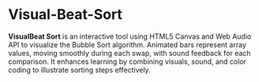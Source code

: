 # Visual-Beat-Sort
**VisualBeat Sort** is an interactive tool using HTML5 Canvas and Web Audio API to visualize the Bubble Sort algorithm. Animated bars represent array values, moving smoothly during each swap, with sound feedback for each comparison. It enhances learning by combining visuals, sound, and color coding to illustrate sorting steps effectively.
